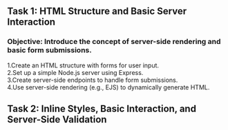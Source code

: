 ## Task 1: HTML Structure and Basic Server Interaction

### Objective: Introduce the concept of server-side rendering and basic form submissions.
1.Create an HTML structure with forms for user input.
</br>
2.Set up a simple Node.js server using Express.
</br>
3.Create server-side endpoints to handle form submissions.
</br>
4.Use server-side rendering (e.g., EJS) to dynamically generate HTML.
</br>
## Task 2: Inline Styles, Basic Interaction, and Server-Side Validation

